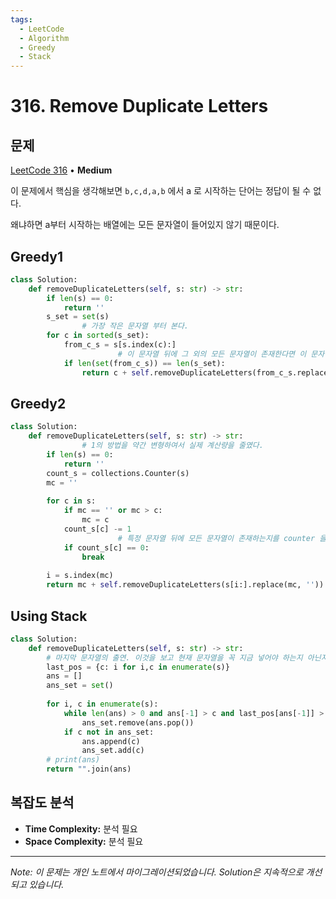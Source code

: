 ```yaml
---
tags:
  - LeetCode
  - Algorithm
  - Greedy
  - Stack
---
```


# 316. Remove Duplicate Letters

## 문제

[LeetCode 316](https://leetcode.com/problems/remove-duplicate-letters/) • **Medium**

이 문제에서 핵심을 생각해보면 `b,c,d,a,b` 에서 a 로 시작하는 단어는 정답이 될 수 없다.

왜냐하면 a부터 시작하는 배열에는 모든 문자열이 들어있지 않기 때문이다.

  

## Greedy1

```python
class Solution:
    def removeDuplicateLetters(self, s: str) -> str:
        if len(s) == 0:
            return ''
        s_set = set(s)
				# 가장 작은 문자열 부터 본다.
        for c in sorted(s_set):
            from_c_s = s[s.index(c):]
						# 이 문자열 뒤에 그 외의 모든 문자열이 존재한다면 이 문자열부터 시작하는게 정답
            if len(set(from_c_s)) == len(s_set):
                return c + self.removeDuplicateLetters(from_c_s.replace(c, ''))
```

## Greedy2

```python
class Solution:
    def removeDuplicateLetters(self, s: str) -> str:
				# 1의 방법을 약간 변형하여서 실제 계산량을 줄였다.
        if len(s) == 0:
            return ''
        count_s = collections.Counter(s)
        mc = ''
        
        for c in s:
            if mc == '' or mc > c:
                mc = c
            count_s[c] -= 1
						# 특정 문자열 뒤에 모든 문자열이 존재하는지를 counter 을 사용하여 판단
            if count_s[c] == 0:
                break
        
        i = s.index(mc) 
        return mc + self.removeDuplicateLetters(s[i:].replace(mc, ''))
```

  

## Using Stack

```python
class Solution:
    def removeDuplicateLetters(self, s: str) -> str:
        # 마지막 문자열의 출연. 이것을 보고 현재 문자열을 꼭 지금 넣어야 하는지 아닌지를 판단.
        last_pos = {c: i for i,c in enumerate(s)}
        ans = []
        ans_set = set()
        
        for i, c in enumerate(s):
            while len(ans) > 0 and ans[-1] > c and last_pos[ans[-1]] > i and c not in ans_set:
                ans_set.remove(ans.pop())
            if c not in ans_set: 
                ans.append(c)
                ans_set.add(c)
        # print(ans)
        return "".join(ans)
```

## 복잡도 분석

- **Time Complexity:** 분석 필요
- **Space Complexity:** 분석 필요


---

*Note: 이 문제는 개인 노트에서 마이그레이션되었습니다. Solution은 지속적으로 개선되고 있습니다.*
